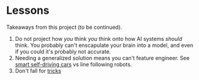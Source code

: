 # Lessons
Takeaways from this project (to be continued).

1. Do not project how *you* think *you* think onto how AI systems *should* think. You probably can't enscapulate your brain into a model, and even if you could it's probably not accurate.
2. Needing a generalized solution means you can't feature engineer. See [smart self-driving cars](https://comma.ai) vs line following robots.
3. Don't fall for [tricks](MARKETING_TRICKS.md)

